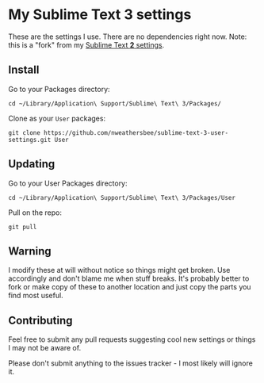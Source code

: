 # My Sublime Text 3 settings

These are the settings I use.  There are no dependencies right now.  Note: this is a "fork" from my [Sublime Text **2** settings](https://github.com/nweathersbee/sublime-text-2-user-settings).

## Install

Go to your Packages directory:

```
cd ~/Library/Application\ Support/Sublime\ Text\ 3/Packages/
```

Clone as your `User` packages:

```
git clone https://github.com/nweathersbee/sublime-text-3-user-settings.git User
```

## Updating

Go to your User Packages directory:

```
cd ~/Library/Application\ Support/Sublime\ Text\ 3/Packages/User
```

Pull on the repo:

```
git pull
```

## Warning

I modify these at will without notice so things might get broken.  Use accordingly and don't blame me when stuff breaks.  It's probably better to fork or make copy of these to another location and just copy the parts you find most useful.

## Contributing

Feel free to submit any pull requests suggesting cool new settings or things I may not be aware of.

Please don't submit anything to the issues tracker - I most likely will ignore it.
